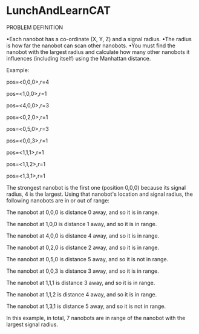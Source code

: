 # LunchAndLearnCAT

PROBLEM DEFINITION


•Each nanobot has a co-ordinate (X, Y, Z) and a signal radius.
•The radius is how far the nanobot can scan other nanobots.
•You must find the nanobot with the largest radius and calculate how many other nanobots it influences (including itself) using the Manhattan distance.


Example:

pos=<0,0,0>,r=4

pos=<1,0,0>,r=1

pos=<4,0,0>,r=3

pos=<0,2,0>,r=1

pos=<0,5,0>,r=3

pos=<0,0,3>,r=1

pos=<1,1,1>,r=1

pos=<1,1,2>,r=1

pos=<1,3,1>,r=1


The strongest nanobot is the first one (position 0,0,0) because its signal radius, 4 is the largest. 
Using that nanobot's location and signal radius, the following nanobots are in or out of range:

The nanobot at 0,0,0 is distance 0 away, and so it is in range.

The nanobot at 1,0,0 is distance 1 away, and so it is in range.

The nanobot at 4,0,0 is distance 4 away, and so it is in range.

The nanobot at 0,2,0 is distance 2 away, and so it is in range.

The nanobot at 0,5,0 is distance 5 away, and so it is not in range.

The nanobot at 0,0,3 is distance 3 away, and so it is in range.

The nanobot at 1,1,1 is distance 3 away, and so it is in range.

The nanobot at 1,1,2 is distance 4 away, and so it is in range.

The nanobot at 1,3,1 is distance 5 away, and so it is not in range.


In this example, in total, 7 nanobots are in range of the nanobot with the largest signal radius.
